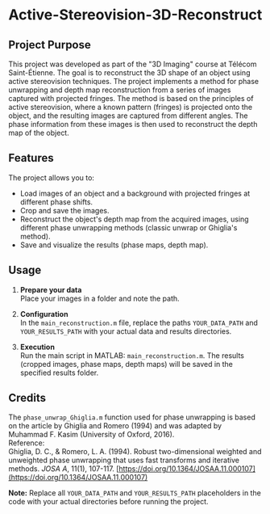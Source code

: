 # Active-Stereovision-3D-Reconstruct

## Project Purpose

This project was developed as part of the "3D Imaging" course at Télécom Saint-Étienne.
The goal is to reconstruct the 3D shape of an object using active stereovision techniques. The project implements a method for phase unwrapping and depth map reconstruction from a series of images captured with projected fringes.
The method is based on the principles of active stereovision, where a known pattern (fringes) is projected onto the object, and the resulting images are captured from different angles. The phase information from these images is then used to reconstruct the depth map of the object.

## Features

The project allows you to:
- Load images of an object and a background with projected fringes at different phase shifts.
- Crop and save the images.
- Reconstruct the object's depth map from the acquired images, using different phase unwrapping methods (classic unwrap or Ghiglia's method).
- Save and visualize the results (phase maps, depth map).

## Usage

1. **Prepare your data**  
   Place your images in a folder and note the path.

2. **Configuration**  
   In the `main_reconstruction.m` file, replace the paths `YOUR_DATA_PATH` and `YOUR_RESULTS_PATH` with your actual data and results directories.

3. **Execution**  
   Run the main script in MATLAB: `main_reconstruction.m`.
   The results (cropped images, phase maps, depth maps) will be saved in the specified results folder.

## Credits

The `phase_unwrap_Ghiglia.m` function used for phase unwrapping is based on the article by Ghiglia and Romero (1994) and was adapted by Muhammad F. Kasim (University of Oxford, 2016).  
Reference:  
Ghiglia, D. C., & Romero, L. A. (1994). Robust two-dimensional weighted and unweighted phase unwrapping that uses fast transforms and iterative methods. *JOSA A*, 11(1), 107-117. [https://doi.org/10.1364/JOSAA.11.000107](https://doi.org/10.1364/JOSAA.11.000107)

**Note:** Replace all `YOUR_DATA_PATH` and `YOUR_RESULTS_PATH` placeholders in the code with your actual directories before running the project.
